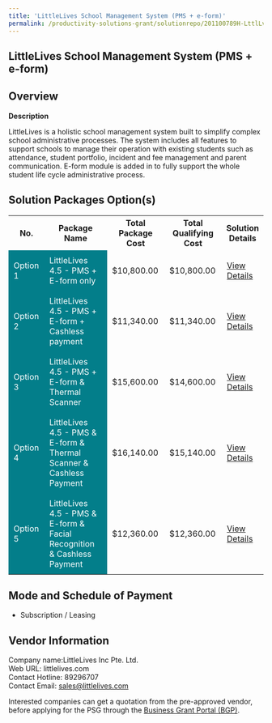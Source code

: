 ```yaml
---
title: 'LittleLives School Management System (PMS + e-form)'
permalink: /productivity-solutions-grant/solutionrepo/201100789H-LttlLvs-SCH-MGT-Systm-PMS-form-EC
---
```


## LittleLives School Management System (PMS + e-form)

## Overview

**Description**

LittleLives is a holistic school management system built to simplify complex school administrative processes. The system includes all features to support schools to manage their operation with existing students such as attendance, student portfolio, incident and fee management and parent communication. E-form module is added in to fully support the whole student life cycle administrative process.

## Solution Packages Option(s)

<table>
<tr>
<th><b>No.</b></th>
<th><b>Package Name</b></th>
<th><b>Total Package Cost</b></th>
<th><b>Total Qualifying Cost</b></th>
<th><b>Solution Details</b></th>
</tr>
<tr>
<td style='padding: 10px; background-color: #037E8A; color: #FFFFFF;'>Option 1</td>
<td style='padding: 10px; background-color: #037E8A; color: #FFFFFF;'>LittleLives 4.5 - PMS + E-form only</td>
<td style='padding: 10px;'>$10,800.00</td>
<td style='padding: 10px;'>$10,800.00</td>
<td style='padding: 10px;'><a href='/images/psg/Desensitised_Little_Annex_3_CR_wef24Nov2022_Part_1.pdf' target='_blank'>View Details</a></td>
</tr>
<tr>
<td style='padding: 10px; background-color: #037E8A; color: #FFFFFF;'>Option 2</td>
<td style='padding: 10px; background-color: #037E8A; color: #FFFFFF;'>LittleLives 4.5 - PMS + E-form + Cashless payment</td>
<td style='padding: 10px;'>$11,340.00</td>
<td style='padding: 10px;'>$11,340.00</td>
<td style='padding: 10px;'><a href='/images/psg/Desensitised_Little_Annex_3_CR_wef24Nov2022_Part_2.pdf' target='_blank'>View Details</a></td>
</tr>
<tr>
<td style='padding: 10px; background-color: #037E8A; color: #FFFFFF;'>Option 3</td>
<td style='padding: 10px; background-color: #037E8A; color: #FFFFFF;'>LittleLives 4.5 - PMS + E-form & Thermal Scanner</td>
<td style='padding: 10px;'>$15,600.00</td>
<td style='padding: 10px;'>$14,600.00</td>
<td style='padding: 10px;'><a href='/images/psg/Desensitised_Little_Annex_3_CR_wef24Nov2022_Part_3.pdf' target='_blank'>View Details</a></td>
</tr>
<tr>
<td style='padding: 10px; background-color: #037E8A; color: #FFFFFF;'>Option 4</td>
<td style='padding: 10px; background-color: #037E8A; color: #FFFFFF;'>LittleLives 4.5 - PMS & E-form & Thermal Scanner & Cashless Payment</td>
<td style='padding: 10px;'>$16,140.00</td>
<td style='padding: 10px;'>$15,140.00</td>
<td style='padding: 10px;'><a href='/images/psg/Desensitised_Little_Annex_3_CR_wef24Nov2022_Part_4.pdf' target='_blank'>View Details</a></td>
</tr>
<tr>
<td style='padding: 10px; background-color: #037E8A; color: #FFFFFF;'>Option 5</td>
<td style='padding: 10px; background-color: #037E8A; color: #FFFFFF;'>LittleLives 4.5 - PMS & E-form & Facial Recognition & Cashless Payment </td>
<td style='padding: 10px;'>$12,360.00</td>
<td style='padding: 10px;'>$12,360.00</td>
<td style='padding: 10px;'><a href='/images/psg/Desensitised_Little_Annex_3_CR_wef24Nov2022_Part_5.pdf' target='_blank'>View Details</a></td>
</tr>
</table>

## Mode and Schedule of Payment

 - Subscription / Leasing

## Vendor Information

 Company name:LittleLives Inc Pte. Ltd.<br>Web URL: littlelives.com <br>Contact Hotline: 89296707 <br>Contact Email: sales@littlelives.com 

Interested companies can get a quotation from the pre-approved vendor, before applying for the PSG through the <a href='https://www.businessgrants.gov.sg/' target='_blank' rel='noopener'>Business Grant Portal (BGP)</a>.

<script src="/jquery/resize-tables.js"></script>
